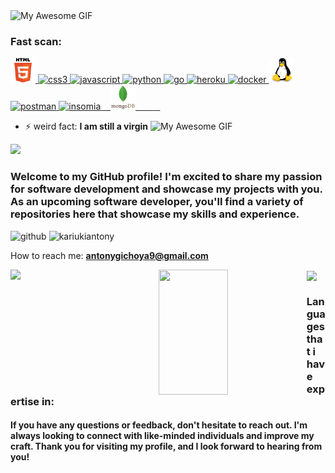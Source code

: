 <img src="https://user-images.githubusercontent.com/74038190/240885348-491e3e44-11a0-487a-b07b-717f677bbe4a.gif" alt="My Awesome GIF" width="1200" height="450">

<h3>Fast scan:</h3>
<p> <a href="https://www.w3.org/html/" target="_blank" rel="noreferrer"> <img src="https://raw.githubusercontent.com/devicons/devicon/master/icons/html5/html5-original-wordmark.svg" alt="html5" width="40" height="40"/> </a><a href="https://www.w3schools.com/css/" target="_blank" rel="noreferrer"> <img src="https://img.shields.io/badge/css3-%231572B6.svg?style=for-the-badge&logo=css3&logoColor=white" alt="css3"/> </a><a href="https://developer.mozilla.org/en-US/docs/Web/JavaScript" target="_blank" rel="noreferrer"> <img src="https://img.shields.io/badge/javascript-%23323330.svg?style=for-the-badge&logo=javascript&logoColor=%23F7DF1E" alt="javascript" /> </a><a href="https://www.python.org" target="_blank" rel="noreferrer"> <img src="https://img.shields.io/badge/python-3670A0?style=for-the-badge&logo=python&logoColor=ffdd54" alt="python" /> </a><a href="https://golang.org" target="_blank" rel="noreferrer"> <img src="https://img.shields.io/badge/go-%2300ADD8.svg?style=for-the-badge&logo=go&logoColor=white" alt="go" /> </a><a href="https://heroku.com" target="_blank" rel="noreferrer"> <img src="https://img.shields.io/badge/heroku-%23430098.svg?style=for-the-badge&logo=heroku&logoColor=white" alt="heroku"/> </a><a href="https://www.docker.com/" target="_blank" rel="noreferrer"> <img src="https://img.shields.io/badge/Render-%46E3B7.svg?style=for-the-badge&logo=render&logoColor=white" alt="docker"/> </a><a href="https://www.linux.org/" target="_blank" rel="noreferrer"> <img src="https://raw.githubusercontent.com/devicons/devicon/master/icons/linux/linux-original.svg" alt="linux" width="40" height="40"/> </a><a href="https://postman.com" target="_blank" rel="noreferrer"> <img src="https://www.vectorlogo.zone/logos/getpostman/getpostman-icon.svg" alt="postman" width="40" height="40"/> </a><a href="https://insomnia.rest/" target="_blank" rel="noreferrer"> <img src="https://img.shields.io/badge/Insomnia-black?style=for-the-badge&logo=insomnia&logoColor=5849BE" alt="insomia" /> </a><a href="https://gunicorn.org/" target="_blank" rel="noreferrer"> <img src="https://img.shields.io/badge/gunicorn-%298729.svg?style=for-the-badge&logo=gunicorn&logoColor=white" alt="" /> </a> <a href="https://www.nginx.com/" target="_blank" rel="noreferrer"> <img src="https://img.shields.io/badge/nginx-%23009639.svg?style=for-the-badge&logo=nginx&logoColor=white" alt=""/> </a><a href="https://git-scm.com/" target="_blank" rel="noreferrer"> <img src="https://img.shields.io/badge/git-%23F05033.svg?style=for-the-badge&logo=git&logoColor=white" alt=""/> </a>
</a> <a href="https://www.mongodb.com/" target="_blank" rel="noreferrer"> <img src="https://raw.githubusercontent.com/devicons/devicon/master/icons/mongodb/mongodb-original-wordmark.svg" alt="mongodb" width="40" height="40"/> </a><a href="https://www.selenium.dev/" target="_blank" rel="noreferrer"> <img src="https://img.shields.io/badge/-selenium-%43B02A?style=for-the-badge&logo=selenium&logoColor=white" alt=""/> </a>
<a href="Swagger" target="_blank" rel="noreferrer"> <img src="https://img.shields.io/badge/-Swagger-%23Clojure?style=for-the-badge&logo=swagger&logoColor=white" alt=""/> </a><a href="https://www.docker.com/" target="_blank" rel="noreferrer"> <img src="https://img.shields.io/badge/docker-%230db7ed.svg?style=for-the-badge&logo=docker&logoColor=white" alt=""/> </a><a href="" target="_blank" rel="noreferrer"> <img src="https://img.shields.io/badge/Ubuntu-E95420?style=for-the-badge&logo=ubuntu&logoColor=white" alt=""/> </a><a href="" target="_blank" rel="noreferrer"> <img src="https://img.shields.io/badge/VIM-%2311AB00.svg?style=for-the-badge&logo=vim&logoColor=white" alt=""/> </a>
<a href="" target="_blank" rel="noreferrer"> <img src="https://img.shields.io/badge/azure-%230072C6.svg?style=for-the-badge&logo=microsoftazure&logoColor=white" alt=""/> </a><a href="" target="_blank" rel="noreferrer"> <img src="https://img.shields.io/badge/vercel-%23000000.svg?style=for-the-badge&logo=vercel&logoColor=white" alt=""/> </a><a href="" target="_blank" rel="noreferrer"> <img src="https://img.shields.io/badge/rails-%23CC0000.svg?style=for-the-badge&logo=ruby-on-rails&logoColor=white" alt=""/> </a></a><a href="" target="_blank" rel="noreferrer"> <img src="https://img.shields.io/badge/FastAPI-005571?style=for-the-badge&logo=fastapi" alt=""/> </a><a href="" target="_blank" rel="noreferrer"> <img src="https://img.shields.io/badge/flask-%23000.svg?style=for-the-badge&logo=flask&logoColor=white" alt=""/> </a></p>
<p>
  
  - ⚡ weird fact: **I am still a virgin**  <img src="https://user-images.githubusercontent.com/74038190/243078655-47eb2734-addb-46da-b4dd-5e1616cd3853.gif" alt="My Awesome GIF" width="70" height="50">
  
  <img src="https://readme-typing-svg.demolab.com?font=Playfair+Display+&weight=700&duration=4977&pause=1000&color=E6F710&background=000000&center=true&vCenter=true&width=435&lines=Hello+there%2C+I'm+Antony%2C;A+passionate+backend+developer;And+an+aspiring+software+developer;I am+always+eager+to+learn+new++stuff+;And+contribute+to+making+the+world+;A+better+place+with+the+help+of+tech"></p>


### Welcome to my GitHub profile! I'm excited to share my passion for software development and showcase my projects with you. As an upcoming software developer, you'll find a variety of repositories here that showcase my skills and experience.<br>
![github](https://img.shields.io/github/followers/KariukiAntony?style=plastic) <img src="https://komarev.com/ghpvc/?username=kariukiantony&label=Profile%20views&color=0e75b6&style=flat" alt="kariukiantony" /> 

How to reach me: **antonygichoya9@gmail.com**

<a href="https://github.com/KariukiAntony/github-readme-stats">
  <img align="left" width="47%" src="https://github-readme-stats.vercel.app/api?username=KariukiAntony&show_icons=true&theme=chartreuse-dark" />
</a>
<a href="https://github.com/KariukiAntony/convoychat">
  <img align="left" width="47%" height="200" src="https://github-readme-stats.vercel.app/api/top-langs?username=KariukiAntony&layout=compact&langs_count=8&card_width=320&theme=chartreuse-dark" />
</a>

<img width="400px" align="center" src="https://github-readme-streak-stats.herokuapp.com/?user=KariukiAntony&theme=chartreuse-dark"  />
<h3>Languages that i have expertise in: </h3>
<!-- https://github.com/Ileriayo/markdown-badges#markdown-badges -->


#### If you have any questions or feedback, don't hesitate to reach out. I'm always looking to connect with like-minded individuals and improve my craft. Thank you for visiting my profile, and I look forward to hearing from you!
</left>

